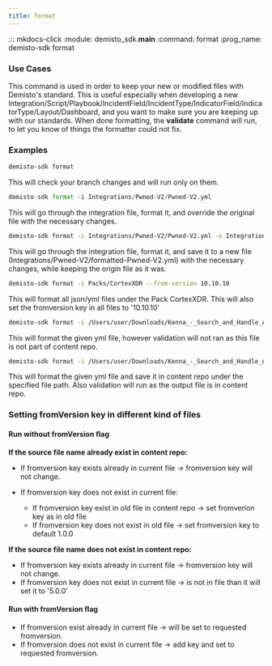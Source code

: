 ```yaml
---
title: format
---
```


::: mkdocs-click
    :module: demisto_sdk.__main__
    :command: format
    :prog_name: demisto-sdk format

### Use Cases

This command is used in order to keep your new or modified files with Demisto's standard. This is useful especially
when developing a new Integration/Script/Playbook/IncidentField/IncidentType/IndicatorField/IndicatorType/Layout/Dashboard,
and you want to make sure you are keeping up with our standards.
When done formatting, the **validate** command will run, to let you know of things the formatter could not fix.

### Examples

```bash
demisto-sdk format
```

This will check your branch changes and will run only on them.

```python
demisto-sdk format -i Integrations/Pwned-V2/Pwned-V2.yml
```

This will go through the integration file, format it, and override the original file with the necessary changes.

```bash
demisto-sdk format -i Integrations/Pwned-V2/Pwned-V2.yml -o Integrations/Pwned-V2/formatted-Pwned-V2.yml
```

This will go through the integration file, format it, and save it to a new file
(Integrations/Pwned-V2/formatted-Pwned-V2.yml) with the necessary changes, while keeping the origin file as it was.

```bash
demisto-sdk format -i Packs/CortexXDR --from-version 10.10.10
```

This will format all json/yml files under the Pack CortexXDR.
This will also set the fromversion key in all files to '10.10.10'

```bash
demisto-sdk format -i /Users/user/Downloads/Kenna_-_Search_and_Handle_Asset_Vulnerabilities.yml
```

This will format the given yml file, however validation will not ran as this file is not part of content repo.

```bash
demisto-sdk format -i /Users/user/Downloads/Kenna_-_Search_and_Handle_Asset_Vulnerabilities.yml -o Integrations/Kenna_-_Search_and_Handle_Asset_Vulnerabilities.yml
```

This will format the given yml file and save it in content repo under the specified file path.
Also validation will run as the output file is in content repo.

### Setting fromVersion key in different kind of files

#### Run without fromVersion flag

**If the source file name already exist in content repo:**

* If fromversion key exists already in current file -> fromversion key will not change.

* If fromversion key does not exist in current file:
  * If fromversion key exist in old file in content repo -> set fromverion key as in old file
  * If fromversion key does not exist in old file -> set fromversion key to default 1.0.0

**If the source file name does not exist in content repo:**

* If fromversion key exists already in current file -> fromversion key will not change.
* If fromversion key does not exist in current file -> is not in file than it will set it to '5.0.0'

#### Run with fromVersion flag

* If fromversion exist already in current file -> will be set to requested fromversion.
* If fromversion does not exist in current file -> add key and set to requested fromversion.
